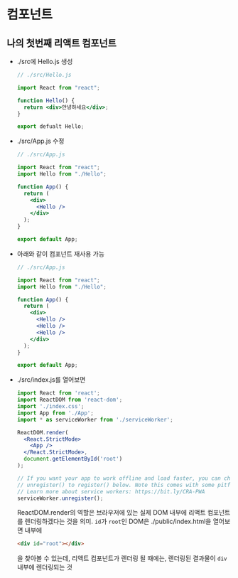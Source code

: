 # 컴포넌트

## 나의 첫번째 리액트 컴포넌트

+ ./src에 Hello.js 생성

  ```jsx
  // ./src/Hello.js
  
  import React from "react";
  
  function Hello() {
    return <div>안녕하세요</div>;
  }
  
  export defualt Hello;
  ```

+ ./src/App.js 수정

  ```jsx
  // ./src/App.js
  
  import React from "react";
  import Hello from "./Hello";
  
  function App() {
    return (
      <div>
        <Hello />
      </div>
    );
  }
  
  export default App;
  ```

+ 아래와 같이 컴포넌트 재사용 가능

  ```jsx
  // ./src/App.js
  
  import React from "react";
  import Hello from "./Hello";
  
  function App() {
    return (
      <div>
        <Hello />
        <Hello />
        <Hello />
      </div>
    );
  }
  
  export default App;
  ```

+ ./src/index.js를 열어보면 

  ```jsx
  import React from 'react';
  import ReactDOM from 'react-dom';
  import './index.css';
  import App from './App';
  import * as serviceWorker from './serviceWorker';
  
  ReactDOM.render(
    <React.StrictMode>
      <App />
    </React.StrictMode>,
    document.getElementById('root')
  );
  
  // If you want your app to work offline and load faster, you can change
  // unregister() to register() below. Note this comes with some pitfalls.
  // Learn more about service workers: https://bit.ly/CRA-PWA
  serviceWorker.unregister();
  ```

  ReactDOM.render의 역할은 브라우저에 있는 실제 DOM 내부에 리액트 컴포넌트를 렌더링하겠다는 것을 의미. `id`가 `root`인 DOM은 ./public/index.html을 열어보면 내부에 

  ```html
  <div id="root"></div>
  ```

  을 찾아볼 수 있는데, 리액트 컴포넌트가 렌더링 될 때에는, 렌더링된 결과물이 `div` 내부에 렌더링되는 것

